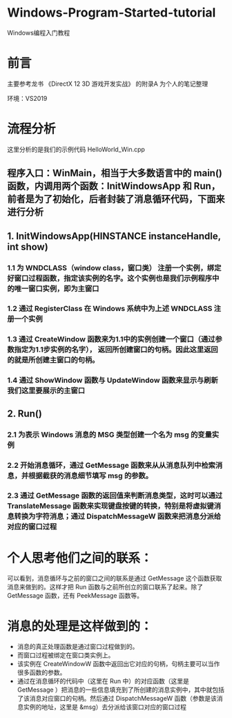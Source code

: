 # Windows-Program-Started-tutorial
Windows编程入门教程

# 前言
主要参考龙书 《DirectX 12 3D 游戏开发实战》 的附录A
为个人的笔记整理

环境：VS2019

# 流程分析
这里分析的是我们的示例代码 HelloWorld_Win.cpp

## 程序入口：WinMain，相当于大多数语言中的 main() 函数，内调用两个函数：InitWindowsApp 和 Run，前者是为了初始化，后者封装了消息循环代码，下面来进行分析

## 1. InitWindowsApp(HINSTANCE instanceHandle, int show)
### 1.1 为 WNDCLASS（window class，窗口类） 注册一个实例，绑定好窗口过程函数，指定该实例的名字。这个实例也是我们示例程序中的唯一窗口实例，即为主窗口
### 1.2 通过 RegisterClass 在 Windows 系统中为上述 WNDCLASS 注册一个实例
### 1.3 通过 CreateWindow 函数来为1.1中的实例创建一个窗口（通过参数指定为1.1步实例的名字）， 返回所创建窗口的句柄。因此这里返回的就是所创建主窗口的句柄。
### 1.4 通过 ShowWindow 函数与 UpdateWindow 函数来显示与刷新我们这里要展示的主窗口
## 2. Run()
### 2.1 为表示 Windows 消息的 MSG 类型创建一个名为 msg 的变量实例
### 2.2 开始消息循环，通过 GetMessage 函数来从从消息队列中检索消息，并根据截获的消息细节填写 msg 的参数。
### 2.3 通过 GetMessage 函数的返回值来判断消息类型，这时可以通过 TranslateMessage 函数来实现键盘按键的转换，特别是将虚拟键消息转换为字符消息；通过 DispatchMessageW 函数来把消息分派给对应的窗口过程

# 个人思考他们之间的联系：
可以看到，消息循环与之前的窗口之间的联系是通过 GetMessage 这个函数获取消息来做到的。这样才把 Run 函数与之前所创立的窗口联系了起来。除了 GetMessage 函数，还有 PeekMessage 函数等。

# 消息的处理是这样做到的：
- 消息的真正处理函数是通过窗口过程做到的。
- 而窗口过程被绑定在窗口类实例上。
- 该实例在 CreateWindowW 函数中返回出它对应的句柄，句柄主要可以当作很多函数的参数。
- 通过在消息循环的代码中（这里在 Run 中）的对应函数（这里是 GetMessage ）把消息的一些信息填充到了所创建的消息实例中，其中就包括了该消息对应窗口的句柄。然后通过 DispatchMessageW 函数（参数是该消息实例的地址，这里是 &msg）去分派给该窗口对应的窗口过程
